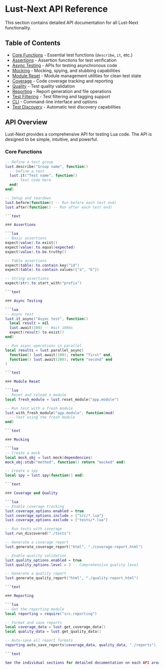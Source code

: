 
# Lust-Next API Reference

This section contains detailed API documentation for all Lust-Next functionality.

## Table of Contents

- [Core Functions](core.md) - Essential test functions (`describe`, `it`, etc.)
- [Assertions](assertions.md) - Assertion functions for test verification
- [Async Testing](async.md) - APIs for testing asynchronous code
- [Mocking](mocking.md) - Mocking, spying, and stubbing capabilities
- [Module Reset](module_reset.md) - Module management utilities for clean test state
- [Coverage](coverage.md) - Code coverage tracking and reporting
- [Quality](quality.md) - Test quality validation
- [Reporting](reporting.md) - Report generation and file operations
- [Test Filtering](filtering.md) - Test filtering and tagging support
- [CLI](cli.md) - Command-line interface and options
- [Test Discovery](discovery.md) - Automatic test discovery capabilities

## API Overview

Lust-Next provides a comprehensive API for testing Lua code. The API is designed to be simple, intuitive, and powerful.

### Core Functions

```lua
-- Define a test group
lust.describe("Group name", function()
  -- Define a test
  lust.it("Test name", function()
    -- Test code here
  end)
end)

-- Setup and teardown
lust.before(function() -- Run before each test end)
lust.after(function() -- Run after each test end)

```text

### Assertions

```lua
-- Basic assertions
expect(value).to.exist()
expect(value).to.equal(expected)
expect(value).to.be.truthy()

-- Table assertions
expect(table).to.contain.key("id")
expect(table).to.contain.values({"a", "b"})

-- String assertions
expect(str).to.start_with("prefix")

```text

### Async Testing

```lua
-- Async test
lust.it_async("Async test", function()
  local result = nil
  lust.await(100) -- Wait 100ms
  expect(result).to.exist()
end)

-- Run async operations in parallel
local results = lust.parallel_async(
  function() lust.await(100); return "first" end,
  function() lust.await(200); return "second" end
)

```text

### Module Reset

```lua
-- Reset and reload a module
local fresh_module = lust.reset_module("app.module")

-- Run test with a fresh module
lust.with_fresh_module("app.module", function(mod)
  -- Test using the fresh module
end)

```text

### Mocking

```lua
-- Create a mock
local mock_obj = lust.mock(dependencies)
mock_obj:stub("method", function() return "mocked" end)

-- Create a spy
local spy = lust.spy(function() end)

```text

### Coverage and Quality

```lua
-- Enable coverage tracking
lust.coverage_options.enabled = true
lust.coverage_options.include = {"src/*.lua"}
lust.coverage_options.exclude = {"tests/*.lua"}

-- Run tests with coverage
lust.run_discovered("./tests")

-- Generate a coverage report
lust.generate_coverage_report("html", "./coverage-report.html")

-- Enable quality validation
lust.quality_options.enabled = true
lust.quality_options.level = 3 -- Comprehensive quality level

-- Generate a quality report
lust.generate_quality_report("html", "./quality-report.html")

```text

### Reporting

```lua
-- Get the reporting module
local reporting = require("src.reporting")

-- Format and save reports
local coverage_data = lust.get_coverage_data()
local quality_data = lust.get_quality_data()

-- Auto-save all report formats
reporting.auto_save_reports(coverage_data, quality_data, "./reports")

```text

See the individual sections for detailed documentation on each API area.

